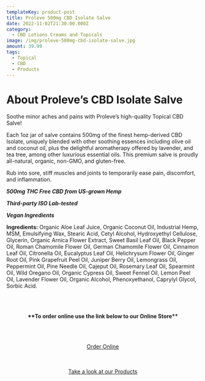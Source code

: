 ```yaml
---
templateKey: product-post
title: Proleve 500mg CBD Isolate Salve
date: 2022-11-02T21:30:00.000Z
category:
  - CBD Lotions Creams and Topicals
image: /img/proleve-500mg-cbd-isolate-salve.jpg
amount: 39.99
tags:
  - Topical
  - CBD
  - Products
---
```

# **About Proleve’s CBD Isolate Salve**

Soothe minor aches and pains with Proleve’s high-quality Topical CBD Salve!

Each 1oz jar of salve contains 500mg of the finest hemp-derived CBD Isolate, uniquely blended with other soothing essences including olive oil and coconut oil, plus the delightful aromatherapy offered by lavender, and tea tree, among other luxurious essential oils. This premium salve is proudly all-natural, organic, non-GMO, and gluten-free.

Rub into sore, stiff muscles and joints to temporarily ease pain, discomfort, and inflammation.

***500mg THC Free CBD from US-grown Hemp***

***Third-party ISO Lab-tested***

***Vegan Ingredients***

**Ingredients:** Organic Aloe Leaf Juice, Organic Coconut Oil, Industrial Hemp, MSM, Emulsifying Wax, Stearic Acid, Cetyl Alcohol, Hydroxyethyl Cellulose, Glycerin, Organic Arnica Flower Extract, Sweet Basil Leaf Oil, Black Pepper Oil, Roman Chamomile Flower Oil, German Chamomile Flower Oil, Cinnamon Leaf Oil, Citronella Oil, Eucalyptus Leaf Oil, Helichrysum Flower Oil, Ginger Root Oil, Pink Grapefruit Peel Oil, Juniper Berry Oil, Lemongrass Oil, Peppermint Oil, Pine Needle Oil, Cajeput Oil, Rosemary Leaf Oil, Spearmint Oil, Wild Oregano Oil, Organic Cypress Oil, Sweet Fennel Oil, Lemon Peel Oil, Lavender Flower Oil, Organic Alcohol, Phenoxyethanol, Caprylyl Glycol, Sorbic Acid.

<br><br>

<Center>

**\*\*To order online use the link below to our Online Store\*\***

<br><br>

<Center><a class="link-view-more-products" target="_blank" href="https://capitalcbd.shop/product/proleve-500mg-cbd-isolate-salve/">Order Online</a></

<br><br><br>

<Center><a class="link-view-more-products" target="_blank" href="https://capitalamericanshaman.com/products">Take a look at our Products</a></Center>

<br><br>